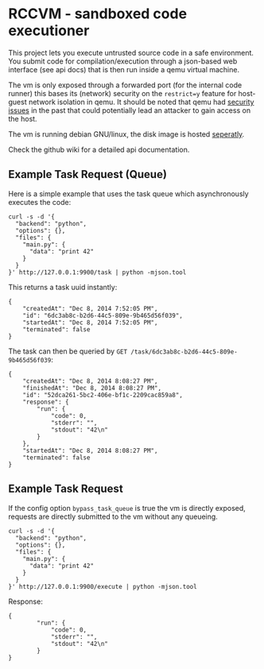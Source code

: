 # RCCVM - sandboxed code executioner

This project lets you execute untrusted source code in a safe environment. You submit code for compilation/execution through a json-based web interface (see api docs) that is then run inside a qemu virtual machine.

The vm is only exposed through a forwarded port (for the internal code runner) this bases its (network) security on the `restrict=y` feature for host-guest network isolation in qemu. It should be noted that qemu had [security issues](http://www.cvedetails.com/vulnerability-list/vendor_id-7506/Qemu.html) in the past that could potentially lead an attacker to gain access on the host.

The vm is running debian GNU/linux, the disk image is hosted [seperatly](http://apoc.cc/rccvm/).

Check the github wiki for a detailed api documentation.

## Example Task Request (Queue)

Here is a simple example that uses the task queue which asynchronously executes the code:

```
curl -s -d '{
  "backend": "python",
  "options": {},
  "files": {
    "main.py": {
      "data": "print 42"
    }
  }
}' http://127.0.0.1:9900/task | python -mjson.tool
```

This returns a task uuid instantly:

```
{
    "createdAt": "Dec 8, 2014 7:52:05 PM",
    "id": "6dc3ab8c-b2d6-44c5-809e-9b465d56f039",
    "startedAt": "Dec 8, 2014 7:52:05 PM",
    "terminated": false
}
```

The task can then be queried by `GET /task/6dc3ab8c-b2d6-44c5-809e-9b465d56f039`:

```
{
    "createdAt": "Dec 8, 2014 8:08:27 PM",
    "finishedAt": "Dec 8, 2014 8:08:27 PM",
    "id": "52dca261-5bc2-406e-bf1c-2209cac859a8",
    "response": {
        "run": {
            "code": 0,
            "stderr": "",
            "stdout": "42\n"
        }
    },
    "startedAt": "Dec 8, 2014 8:08:27 PM",
    "terminated": false
}
```

## Example Task Request

If the config option `bypass_task_queue` is true the vm is directly exposed, requests are directly submitted to the vm without any queueing.

```
curl -s -d '{
  "backend": "python",
  "options": {},
  "files": {
    "main.py": {
      "data": "print 42"
    }
  }
}' http://127.0.0.1:9900/execute | python -mjson.tool
```

Response:

```
{
        "run": {
            "code": 0,
            "stderr": "",
            "stdout": "42\n"
        }
}
```